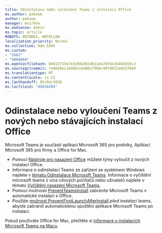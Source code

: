```yaml
---
title: Odinstalace nebo vyloučení Teams z instalací Office
ms.author: pebaum
author: pebaum
manager: mnirkhe
ms.audience: Admin
ms.topic: article
ROBOTS: NOINDEX, NOFOLLOW
localization_priority: Normal
ms.collection: Adm_O365
ms.custom:
- "2662"
- "9000660"
ms.openlocfilehash: b6613733e743e08a9b18b1ada70fde164b0d5dc3
ms.sourcegitcommit: 7e06d9ec1dd462cbd882f088c997d012a032f04d
ms.translationtype: MT
ms.contentlocale: cs-CZ
ms.lasthandoff: 05/04/2020
ms.locfileid: "44010284"
---
```

# <a name="uninstall-or-exclude-teams-from-new-or-existing-office-installations"></a>Odinstalace nebo vyloučení Teams z nových nebo stávajících instalací Office

Microsoft Teams je součástí aplikací Microsoft 365 pro podniky, Aplikací Microsoft 365 pro firmy a Office for Mac.

- Pomocí [Nástroje pro nasazení Office](https://docs.microsoft.com/deployoffice/teams-install#how-to-exclude-microsoft-teams-from-new-installations-of-microsoft-365-apps) můžete týmy vyloučit z nových instalací Office.
- Informace o *odinstalaci* Teams ze zařízení se systémem Windows najdete v [tématu Odinstalace Microsoft Teams](https://support.office.com/article/3b159754-3c26-4952-abe7-57d27f5f4c81). Informace o vyčištění microsoft teams z více cílových počítačů nebo uživatelů najdete v tématu [Vyčištění nasazení Microsoft Teams](https://docs.microsoft.com/microsoftteams/scripts/powershell-script-teams-deployment-clean-up).
- Pomocí možnosti [PreventTeamsInstall](https://docs.microsoft.com/deployoffice/teams-install#use-group-policy-to-control-the-installation-of-microsoft-teams
) zabráníte Microsoft Teams v automatické instalaci s Office.
- Použijte [možnost PreventFirstLaunchAfterInstall](https://docs.microsoft.com/deployoffice/teams-install#use-group-policy-to-prevent-microsoft-teams-from-starting-automatically-after-installation) *před instalací teams*, abyste zabránili automatickému spuštění aplikace Microsoft Teams po instalaci.

Pokud používáte Office for Mac, přečtěte si [informace o instalacích Microsoft Teams na Macu](https://docs.microsoft.com/deployoffice/teams-install#microsoft-teams-installations-on-a-mac).